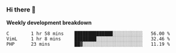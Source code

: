 ### Hi there 👋


**Weekly development breakdown**

<!--START_SECTION:waka-->
```text
C        1 hr 58 mins    ██████████████░░░░░░░░░░░   56.00 % 
VimL     1 hr 8 mins     ████████░░░░░░░░░░░░░░░░░   32.46 % 
PHP      23 mins         ██▓░░░░░░░░░░░░░░░░░░░░░░   11.19 % 
```
<!--END_SECTION:waka-->
